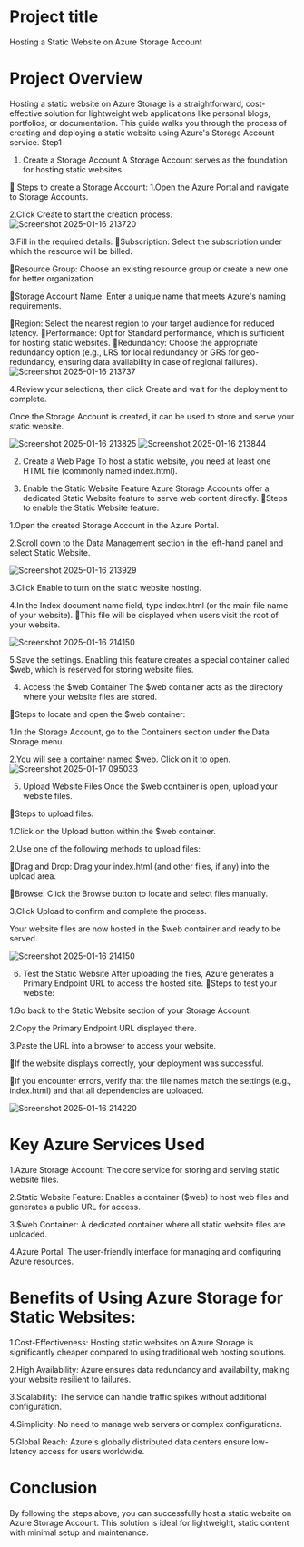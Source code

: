 
# Project title
 Hosting a Static Website on Azure Storage Account
 # Project Overview

Hosting a static website on Azure Storage is a straightforward, cost-effective solution for lightweight web applications like personal blogs, portfolios, or documentation. This guide walks you through the process of creating and deploying a static website using Azure's Storage Account service.
Step1
1. Create a Storage Account
A Storage Account serves as the foundation for hosting static websites.

 Steps to create a Storage Account: 
1.Open the Azure Portal and navigate to Storage Accounts.

2.Click Create to start the creation process.
![Screenshot 2025-01-16 213720](https://github.com/user-attachments/assets/ce1a0053-0e91-437b-8e07-52146ab9c45a)


3.Fill in the required details: 
Subscription: Select the subscription under which the resource will be billed.

Resource Group: Choose an existing resource group or create a new one for better organization.

Storage Account Name: Enter a unique name that meets Azure's naming requirements.

Region: Select the nearest region to your target audience for reduced latency.
Performance: Opt for Standard performance, which is sufficient for hosting static websites.
Redundancy: Choose the appropriate redundancy option (e.g., LRS for local redundancy or GRS for geo-redundancy, ensuring data availability in case of regional failures).
![Screenshot 2025-01-16 213737](https://github.com/user-attachments/assets/bed4f47d-7e34-4b49-b546-dfd551731bd8)

4.Review your selections, then click Create and wait for the deployment to complete.

Once the Storage Account is created, it can be used to store and serve your static website.

![Screenshot 2025-01-16 213825](https://github.com/user-attachments/assets/a6e50aef-b015-4455-9b42-6944217f1eef)
![Screenshot 2025-01-16 213844](https://github.com/user-attachments/assets/cbe70421-60f9-4d80-a1df-c68bad7b1a70)


2. Create a Web Page
To host a static website, you need at least one HTML file (commonly named index.html).

3. Enable the Static Website Feature
Azure Storage Accounts offer a dedicated Static Website feature to serve web content directly.
Steps to enable the Static Website feature:

1.Open the created Storage Account in the Azure Portal.

2.Scroll down to the Data Management section in the left-hand panel and select Static Website.

![Screenshot 2025-01-16 213929](https://github.com/user-attachments/assets/821db995-d143-4f96-8e3a-5813e4101ce6)

3.Click Enable to turn on the static website hosting.

4.In the Index document name field, type index.html (or the main file name of your website). 
This file will be displayed when users visit the root of your website.

![Screenshot 2025-01-16 214150](https://github.com/user-attachments/assets/e95f1e20-738b-4d07-a7d4-ac67ffee69e6)

5.Save the settings.
Enabling this feature creates a special container called $web, which is reserved for storing website files.

4. Access the $web Container
The $web container acts as the directory where your website files are stored.

Steps to locate and open the $web container: 

1.In the Storage Account, go to the Containers section under the Data Storage menu.

2.You will see a container named $web. Click on it to open.
![Screenshot 2025-01-17 095033](https://github.com/user-attachments/assets/60ebb0d7-fc4e-4b55-8d6f-e340f334d948)

5. Upload Website Files
Once the $web container is open, upload your website files.

Steps to upload files:

1.Click on the Upload button within the $web container.

2.Use one of the following methods to upload files: 

Drag and Drop: Drag your index.html (and other files, if any) into the upload area.

Browse: Click the Browse button to locate and select files manually.

3.Click Upload to confirm and complete the process.

Your website files are now hosted in the $web container and ready to be served.

![Screenshot 2025-01-16 214150](https://github.com/user-attachments/assets/8b291761-8f18-4729-9423-03ec1e29b62a)


6. Test the Static Website
After uploading the files, Azure generates a Primary Endpoint URL to access the hosted site.
Steps to test your website: 

1.Go back to the Static Website section of your Storage Account.

2.Copy the Primary Endpoint URL displayed there.

3.Paste the URL into a browser to access your website. 

If the website displays correctly, your deployment was successful.

If you encounter errors, verify that the file names match the settings (e.g., index.html) and that all dependencies are uploaded.

![Screenshot 2025-01-16 214220](https://github.com/user-attachments/assets/7856a5ef-f389-45f3-a7d6-9b4b7311a02f)

# Key Azure Services Used

1.Azure Storage Account: The core service for storing and serving static website files.

2.Static Website Feature: Enables a container ($web) to host web files and generates a public URL for access.

3.$web Container: A dedicated container where all static website files are uploaded.

4.Azure Portal: The user-friendly interface for managing and configuring Azure resources.


# Benefits of Using Azure Storage for Static Websites:
1.Cost-Effectiveness: Hosting static websites on Azure Storage is significantly cheaper compared to using traditional web hosting solutions.

2.High Availability: Azure ensures data redundancy and availability, making your website resilient to failures.

3.Scalability: The service can handle traffic spikes without additional configuration.

4.Simplicity: No need to manage web servers or complex configurations.

5.Global Reach: Azure's globally distributed data centers ensure low-latency access for users worldwide.

# Conclusion
By following the steps above, you can successfully host a static website on Azure Storage Account. This solution is ideal for lightweight, static content with minimal setup and maintenance. 
